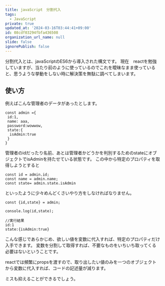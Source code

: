 ```yaml
---
title: javaScript　分割代入
tags:
  - JavaScript
private: true
updated_at: '2024-03-16T03:44:41+09:00'
id: 08cdf03294fbfa436508
organization_url_name: null
slide: false
ignorePublish: false
---
```

 分割代入とは、javaScriptのES6から導入された構文です。
 現在　reactを勉強していますが、当たり前のように使っているのでこれを曖昧なまま使っていると、思うような挙動をしない時に解決策を無駄に調べてしまいます。

 ## 使い方

 例えばこんな管理者のデータがあったとします。

 ``` 
 const admin ={
  id:1,
  name: aaa,
  password:wowwow,
  state:{
   isAdmin:true
  }
 }
 
 ```

 管理者のidだったり名前、あとは管理者かどうかを判別するためのstateにオブジェクトでisAdminを持たせている状態です。
 この中から特定のプロパティを取得しようとすると

 
 ```
const id = admin.id;
const name = admin.name;
const state= admin.state.isAdmin
 ```

 といったように少々めんどくさいやり方をしなければなりません。

 ```
 const {id,state} = admin; 

console.log(id,state);

//実行結果
id:1
state:{isAdmin:true}
 ```

 こんな感じであらかじめ、欲しい値を変数に代入すれば、特定のプロパティだけ入手できます。
 変数を分割して取得すれば、不要なものをいちいち取ってくる必要はないということです。


 reactでは頻繁にpropsを渡すので、取り出したい値のみを一つのオブジェクトから変数に代入すれば、コードの記述量が減ります。

 ミスも抑えることができるでしょう。

